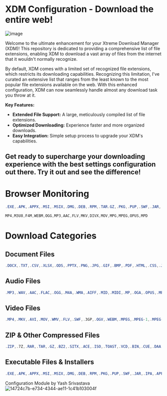 # XDM Configuration - Download the entire web!
![image](https://github.com/user-attachments/assets/6ab8a8b6-a3f3-4755-a6c5-8b235504bd8f)

Welcome to the ultimate enhancement for your Xtreme Download Manager (XDM)! This repository is dedicated to providing a comprehensive list of file extensions, enabling XDM to download a vast array of files from the internet that it wouldn't normally recognize.

By default, XDM comes with a limited set of recognized file extensions, which restricts its downloading capabilities. Recognizing this limitation, I've curated an extensive list that ranges from the least known to the most popular file extensions available on the web. With this enhanced configuration, XDM can now seamlessly handle almost any download task you throw at it.

**Key Features:**
- **Extended File Support:** A large, meticulously compiled list of file extensions.
- **Optimized Downloading:** Experience faster and more organized downloads.
- **Easy Integration:** Simple setup process to upgrade your XDM's capabilities.

Get ready to supercharge your downloading experience with the best settings configuration out there. Try it out and see the difference!
---------------------------------------------------------------------
# Browser Monitoring

```powershell
.EXE,.APK,.APPX,.MSI,.MSIX,.DMG,.DEB,.RPM,.TAR.GZ,.PKG,.PUP,.SWF,.JAR,.PDF,.DOC,.DOCX,.ODT,.RTF,.TXT,.WPS,.WPD,.XPS,.CSV,.XLS,.XLSX,.ODS,.PPS,.PPT,.PPTX,.ODP,.PNG,.JPG,.JPEG,.GIF,.BMP,.TIFF,.TIF,.ICO,.SVG,.PSD,.AI,.INDD,.EPS,.PDF,.MP4,.MKV,.AVI,.MOV,.WMV,.FLV,.SWF,.3GP,.OGV,.WEBM,.MP3,.WAV,.AAC,.FLAC,.OGG,.M4A,.WMA,.ZIP,.7Z,.RAR,.TAR,.GZ,.BZ2,.SITX,.ACE,.DMG,.ISO,.TOAST,.VCD,.BIN,.CUE,.DAA,.MDF,.MDS,.NRG,.PDI,.NRG,.CDI,.B5I,.DMG,.UIF,.ZIPX,.JAR,.APK,.IPA,.APP,.ROM,.SAV,.GAM,.NES,.XBE,.V64,.STL,.OBJ,.FBX,.DWG,.3DS,.MAX,.DXF,.LWO,.MAYA,.AIFF,.MID,.MP,.WPF,.XAML,.HTML,.CSS,.JS,.PHP,.ASP,.ASPX,.JSP,.PERL,.PY,.RB,.JAVA,.C,.CPP,.H,.PLIST,.REG,.INI,.BAT,.CMD,.SH,.BUNDLE,.DEK,.GAM,.BSA,.QVM,.ROM,.SAV,.DEM,.GHO,.ISO,.TOAST,.VCD,.BIN,.CUE,.DAA,.MDF,.MDS,.NRG,.PDI,.NRG,.CDI,.B5I,.DMG,.UIF,.ZIPX,.JAR,.APK,.IPA,.APP,.ROM,.SAV,.GAM,.NES,.XBE,.V64,.STL,.OBJ,.FBX,.DWG,.DXF,.SKP,.SCAD,.3DM,.IGES,.STEP,.STP,.B,.3DMLW,.3DMF,.3DS,.3DV,.3DX,.3MF,.AMF,.AWD,.B3D,.COLLADA,.DAE,.DTS,.F3D,.FBX,.G,.JAS,.LWO,.LWS,.MAX,.MB,.MESH,.MTL,.OBJ,.MSIXBUNDLE,.ARM,.INI,.OPUS,.PSB,.IFF,.SESX,.RAW,.MPEG,.MPEG-1,.MPEG-4,.3GPP,.3GPP2,.FLV,.R3D,.SWF,.WMV,.DV,.OGA,.OGG,.MPC,.MAT,.HTK,.RF64,.SD2,.SD3,.SF,.SND,.VOX,.VOC,.PCM,.FLAC,.AVR,.XAPK,.NTFS,.INK,.CRDOWNLOAD,.XML,.AIF,.TTF,.OTF,.WOFF,.DFONT,.TMP,.RSS,.SVG,.SVF,.SQL,.MIDI,.MID,.DWG,.DLL,.TXT,.UTF,.CSS,.HTML,.WMA,.BAT,.JAR,.ZIPX,.HEVC,.H264,.TZ,.JS,.MSV,.MG,.ICNS,.PATCH,.SXB
```

```powershell
MP4,M3U8,F4M,WEBM,OGG,MP3,AAC,FLV,MKV,DIVX,MOV,MPG,MPEG,OPUS,MPD
```

# Download Categories

## Document Files

```powershell
.DOCX,.TXT,.CSV,.XLSX,.ODS,.PPTX,.PNG,.JPG,.GIF,.BMP,.PDF,.HTML,.CSS,.JS,.PY,.RB,.JAVA,.C,.CPP,.H,.SH,.ISO,.OBJ,.ZIP,.RAR
```
## Audio Files

```powershell
.MP3,.WAV,.AAC,.FLAC,.OGG,.M4A,.WMA,.AIFF,.MID,.MIDI,.MP,.OGA,.OPUS,.MPC,.HTK,.RF64,.SD2,.SD3,.SF,.SND,.VOX,.VOC,.PCM,.AVR
```
## Video Files

```powershell
.MP4,.MKV,.AVI,.MOV,.WMV,.FLV,.SWF,.3GP,.OGV,.WEBM,.MPEG,.MPEG-1,.MPEG-4,.3GPP,.3GPP2,.R3D,.DV,.HEVC,.H264
```
## ZIP & Other Compressed Files

```powershell
.ZIP,.7Z,.RAR,.TAR,.GZ,.BZ2,.SITX,.ACE,.ISO,.TOAST,.VCD,.BIN,.CUE,.DAA,.MDF,.MDS,.NRG,.PDI,.CDI,.B5I,.UIF,.ZIPX,.TAR.GZ
```

## Executable Files & Installers

```powershell
.EXE,.APK,.APPX,.MSI,.MSIX,.DMG,.DEB,.RPM,.PKG,.PUP,.SWF,.JAR,.IPA,.APP,.XAPK,.MSIXBUNDLE
```
Configuration Module by Yash Srivastava
![14724c7b-e734-4344-ae11-1c41b103004f](https://github.com/user-attachments/assets/1c36e822-e89a-4997-87ea-ebf5273cc43c)
